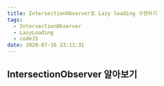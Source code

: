 ```yaml
---
title: IntersectionObserver로 Lazy loading 구현하기
tags:
  - IntersectionObserver
  - LasyLoading
  - codeJS
date: 2020-07-16 23:11:31
---
```


## IntersectionObserver 알아보기
